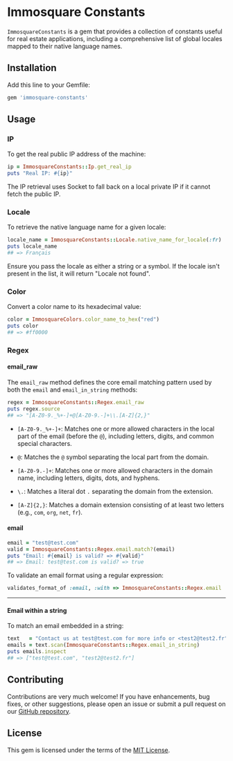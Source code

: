 # Immosquare Constants

`ImmosquareConstants` is a gem that provides a collection of constants useful for real estate applications, including a comprehensive list of global locales mapped to their native language names.

## Installation

Add this line to your Gemfile:

```ruby
gem 'immosquare-constants'
```

## Usage

### IP

To get the real public IP address of the machine:

```ruby
ip = ImmosquareConstants::Ip.get_real_ip
puts "Real IP: #{ip}"
```
The IP retrieval uses Socket to fall back on a local private IP if it cannot fetch the public IP.


### Locale

To retrieve the native language name for a given locale:

```ruby
locale_name = ImmosquareConstants::Locale.native_name_for_locale(:fr)
puts locale_name
## => Français
```

Ensure you pass the locale as either a string or a symbol. If the locale isn't present in the list, it will return "Locale not found".


### Color

Convert a color name to its hexadecimal value:

```ruby
color = ImmosquareColors.color_name_to_hex("red")
puts color
## => #ff0000
```

### Regex

#### email_raw
The `email_raw` method defines the core email matching pattern used by both the `email` and `email_in_string` methods:

```ruby
regex = ImmosquareConstants::Regex.email_raw
puts regex.source
## => "[A-Z0-9._%+-]+@[A-Z0-9.-]+\\.[A-Z]{2,}"
```


- `[A-Z0-9._%+-]+`: Matches one or more allowed characters in the local part of the email (before the `@`), including letters, digits, and common special characters.

- `@`: Matches the `@` symbol separating the local part from the domain.

- `[A-Z0-9.-]+`: Matches one or more allowed characters in the domain name, including letters, digits, dots, and hyphens.

- `\.`: Matches a literal dot `.` separating the domain from the extension.

- `[A-Z]{2,}`: Matches a domain extension consisting of at least two letters (e.g., `com`, `org`, `net`, `fr`).

#### email

```ruby
email = "test@test.com"
valid = ImmosquareConstants::Regex.email.match?(email)
puts "Email: #{email} is valid? => #{valid}"
## => Email: test@test.com is valid? => true
```

To validate an email format using a regular expression:

```ruby
validates_format_of :email, :with => ImmosquareConstants::Regex.email
```

---

#### Email within a string
To match an email embedded in a string:

```ruby
text   = "Contact us at test@test.com for more info or <test2@test2.fr"
emails = text.scan(ImmosquareConstants::Regex.email_in_string)
puts emails.inspect
## => ["test@test.com", "test2@test2.fr"]
```




## Contributing

Contributions are very much welcome! If you have enhancements, bug fixes, or other suggestions, please open an issue or submit a pull request on our [GitHub repository](https://github.com/immosquare/immosquare-constants).

## License

This gem is licensed under the terms of the [MIT License](https://opensource.org/licenses/MIT).
